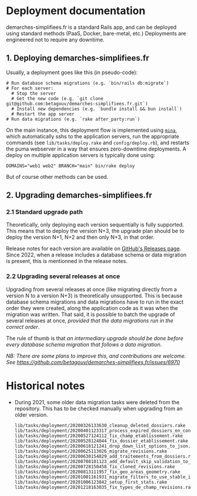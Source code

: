 # Deployment documentation

demarches-simplifiees.fr is a standard Rails app, and can be deployed using standard methods (PaaS, Docker, bare-metal, etc.) Deployments are engineered not to require any downtime.

## 1. Deploying demarches-simplifiees.fr

Usually, a deployment goes like this (in pseudo-code):

```
# Run database schema migrations (e.g. `bin/rails db:migrate`)
# For each server:
  # Stop the server
  # Get the new code (e.g. `git clone git@github.com:betagouv/demarches-simplifiees.fr.git`)
  # Install new dependencies (e.g. `bundle install && bun install`)
  # Restart the app server
# Run data migrations (e.g. `rake after_party:run`)
```

On the main instance, this deployment flow is implemented using [`mina`](https://github.com/mina-deploy/mina), which automatically sshs to the application servers, run the appropriate commands (see `lib/tasks/deploy.rake` and `config/deploy.rb`), and restarts the puma webserver in a way that ensures zero-downtime deployments.
A deploy on multiple application servers is typically done using:
```shell
DOMAINS="web1 web2" BRANCH="main" bin/rake deploy
```

But of course other methods can be used.

## 2. Upgrading demarches-simplifiees.fr

### 2.1 Standard upgrade path

Theoretically, only deploying each version sequentially is fully supported. This means that to deploy the version N+3, the upgrade plan should be to deploy the version N+1, N+2 and then only N+3, in that order.

Release notes for each version are available on [GitHub's Releases page](https://github.com/betagouv/demarches-simplifiees.fr/releases). Since 2022, when a release includes a database schema or data migration is present, this is mentionned in the release notes.

### 2.2 Upgrading several releases at once

Upgrading from several releases at once (like migrating directly from a version N to a version N+3) is theoretically unsupported. This is because database schema migrations and data migrations have to run in the exact order they were created, along the application code as it was when the migration was written.
That said, it is possible to batch the upgrade of several releases at once, _provided that the data migrations run in the correct order_.

The rule of thumb is that _an intermediary upgrade should be done before every database schema migration that follows a data migration_.

_NB: There are some plans to improve this, and contributions are welcome. See https://github.com/betagouv/demarches-simplifiees.fr/issues/6970_

# Historical notes

- During 2021, some older data migration tasks were deleted from the repository. This has to be checked manually when upgrading from an older version.
  ```
  lib/tasks/deployment/20200326133630_cleanup_deleted_dossiers.rake                       
  lib/tasks/deployment/20200401123317_process_expired_dossiers_en_construction.rake                      
  lib/tasks/deployment/20200527124112_fix_champ_etablissement.rake                 
  lib/tasks/deployment/20200528124044_fix_dossier_etablissement.rake                   
  lib/tasks/deployment/20200618121241_drop_down_list_options_to_json.rake                      
  lib/tasks/deployment/20200625113026_migrate_revisions.rake                         
  lib/tasks/deployment/20200630154829_add_traitements_from_dossiers.rake                          
  lib/tasks/deployment/20200708101123_add_default_skip_validation_to_piece_justificative.rake                        
  lib/tasks/deployment/20200728150458_fix_cloned_revisions.rake                            
  lib/tasks/deployment/20200813111957_fix_geo_areas_geometry.rake      
  lib/tasks/deployment/20201001161931_migrate_filters_to_use_stable_id.rake            
  lib/tasks/deployment/20201006123842_setup_first_stats.rake                                           
  lib/tasks/deployment/20201218163035_fix_types_de_champ_revisions.rake                             
  ```
